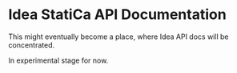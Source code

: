 # Idea StatiCa API Documentation

This might eventually become a place, where Idea API docs will be concentrated. 

In experimental stage for now.
